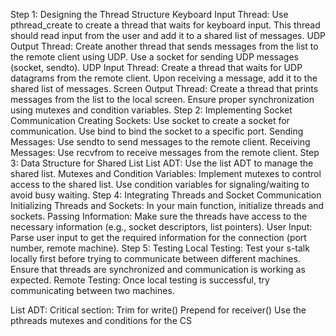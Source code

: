 Step 1: Designing the Thread Structure
Keyboard Input Thread:
Use pthread_create to create a thread that waits for keyboard input.
This thread should read input from the user and add it to a shared list of messages.
UDP Output Thread:
Create another thread that sends messages from the list to the remote client using UDP.
Use a socket for sending UDP messages (socket, sendto).
UDP Input Thread:
Create a thread that waits for UDP datagrams from the remote client.
Upon receiving a message, add it to the shared list of messages.
Screen Output Thread:
Create a thread that prints messages from the list to the local screen.
Ensure proper synchronization using mutexes and condition variables.
Step 2: Implementing Socket Communication
Creating Sockets:
Use socket to create a socket for communication.
Use bind to bind the socket to a specific port.
Sending Messages:
Use sendto to send messages to the remote client.
Receiving Messages:
Use recvfrom to receive messages from the remote client.
Step 3: Data Structure for Shared List
List ADT:
Use the list ADT to manage the shared list.
Mutexes and Condition Variables:
Implement mutexes to control access to the shared list.
Use condition variables for signaling/waiting to avoid busy waiting.
Step 4: Integrating Threads and Socket Communication
Initializing Threads and Sockets:
In your main function, initialize threads and sockets.
Passing Information:
Make sure the threads have access to the necessary information (e.g., socket descriptors, list pointers).
User Input:
Parse user input to get the required information for the connection (port number, remote machine).
Step 5: Testing
Local Testing:
Test your s-talk locally first before trying to communicate between different machines.
Ensure that threads are synchronized and communication is working as expected.
Remote Testing:
Once local testing is successful, try communicating between two machines.

List ADT:
Critical section:
	Trim for write()
	Prepend for receiver()
	Use the pthreads mutexes and conditions for the CS
